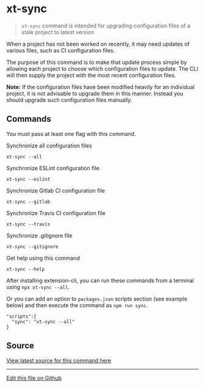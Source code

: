 # xt-sync


> `xt-sync` command is intended for upgrading configuration files of
a stale project to latest version


When a project has not been worked on recently, it may need updates of 
various files, such as CI configuration files. 

The purpose of this command is to make that update process simple by
allowing each project to choose which configuration files to update.
The CLI will then supply the project with the most recent configuration
files.

**Note:** If the configuration files have been modified heavily for 
an individual project, it is not advisable to upgrade them in this manner. 
Instead you should upgrade such configuration files manually.

## Commands

You must pass at least one flag with this command.

Synchronize all configuration files

```
xt-sync --all
```

Synchronize ESLint configuration file

```
xt-sync --eslint
```

Synchronize Gitlab CI configuration file

```
xt-sync --gitlab
```

Synchronize Travis CI configuration file

```
xt-sync --travis
``` 

Synchronize .gitignore file

```
xt-sync --gitignore
``` 

Get help using this command

```
xt-sync --help
``` 


After installing extension-cli, you can run these commands from a terminal using `npx xt-sync --all`.
 
Or you can add an option to `packages.json` scripts section (see example below) and then execute the command as `npm run sync`.
 
```
"scripts":{
  "sync": "xt-sync --all"
}
```


## Source

[View latest source for this command here](xt-sync.js.html)

---

[Edit this file on Github](https://github.com/MobileFirstLLC/extension-cli/blob/master/tutorials/xt-sync.md)
 
